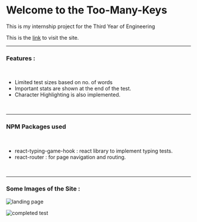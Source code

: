 
<h1>Welcome to the Too-Many-Keys</h1>

This is my internship project for the Third Year of Engineering

This is the <a href="https://toomanykeys-36a23.web.app/">link<a> to visit the site.<br><hr>
<h3>Features :</h3><br>
<ul>
  <li>Limited test sizes based on no. of words</li>
  <li>Important stats are shown at the end of the test.</li>
  <li>Character Highlighting is also implemented.</li>
</ul>
<br>
<hr>

<h3>NPM Packages used</h3><br>

<ul>
  <li>react-typing-game-hook : react library to implement typing tests.</li>
  <li>react-router : for page navigation and routing.</li>
</ul>

<br>
<hr>
<h3>Some Images of the Site : </h3>

![landing page](https://github.com/Kaze1309/toomanykeys/assets/127657064/17751707-799c-4dc8-ada3-5706ef0248a5)

![completed test](https://github.com/Kaze1309/toomanykeys/assets/127657064/217b57e7-9613-4d1e-99f3-bc301f8ee8d2)

